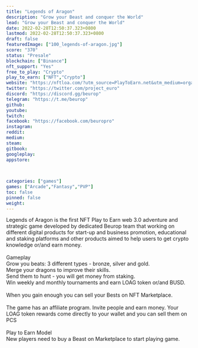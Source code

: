```yaml
---
title: "Legends of Aragon"
description: "Grow your Beast and conquer the World"
lead: "Grow your Beast and conquer the World"
date: 2022-02-28T12:50:37.323+0800
lastmod: 2022-02-28T12:50:37.323+0800
draft: false
featuredImage: ["100_legends-of-aragon.jpg"]
score: "370"
status: "Presale"
blockchain: ["Binance"]
nft_support: "Yes"
free_to_play: "Crypto"
play_to_earn: ["NFT","Crypto"]
website: "https://nftloa.com/?utm_source=PlayToEarn.net&utm_medium=organic&utm_campaign=gamepage"
twitter: "https://twitter.com/project_euro"
discord: "https://discord.gg/beurop"
telegram: "https://t.me/beurop"
github: 
youtube: 
twitch: 
facebook: "https://facebook.com/beuropro"
instagram: 
reddit: 
medium: 
steam: 
gitbook: 
googleplay: 
appstore: 

  
    
categories: ["games"]
games: ["Arcade","Fantasy","PVP"]
toc: false
pinned: false
weight: 
---
```

Legends of Aragon is the first NFT Play to Earn web 3.0 adventure and strategic game developed by dedicated Beurop team that working on different digital products for start-up and business promotion, educational and staking platforms and other products aimed to help users to get crypto knowledge or/and earn money.<br> <br> Gameplay<br> Grow you beats: 3 different types - bronze, silver and gold.<br> Merge your dragons to improve their skills.<br> Send them to hunt - you will get money from staking.<br> Win weekly and monthly tournaments and earn LOAG token or/and BUSD. <br> <br> When you gain enough you can sell your Bests on NFT Marketplace.<br> <br> The game has an affiliate program. Invite people and earn money. Your LOAG token rewards come directly to your wallet and you can sell them on PCS<br> <br> Play to Earn Model<br> New players need to buy a Beast on Marketplace to start playing game.